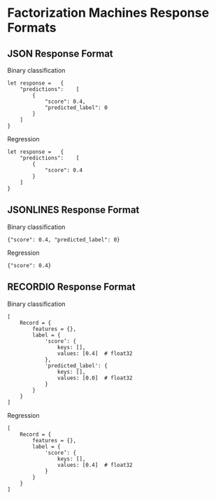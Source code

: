 # Factorization Machines Response Formats<a name="fm-in-formats"></a>

## JSON Response Format<a name="fm-json"></a>

Binary classification

```
let response =   {
    "predictions":    [
        {
            "score": 0.4,
            "predicted_label": 0
        } 
    ]
}
```

Regression

```
let response =   {
    "predictions":    [
        {
            "score": 0.4
        } 
    ]
}
```

## JSONLINES Response Format<a name="fm-jsonlines"></a>

Binary classification

```
{"score": 0.4, "predicted_label": 0}
```

Regression

```
{"score": 0.4}
```

## RECORDIO Response Format<a name="fm-recordio"></a>

Binary classification

```
[
    Record = {
        features = {},
        label = {
            'score’: {
                keys: [],
                values: [0.4]  # float32
            },
            'predicted_label': {
                keys: [],
                values: [0.0]  # float32
            }
        }
    }
]
```

Regression

```
[
    Record = {
        features = {},
        label = {
            'score’: {
                keys: [],
                values: [0.4]  # float32
            }   
        }
    }
]
```